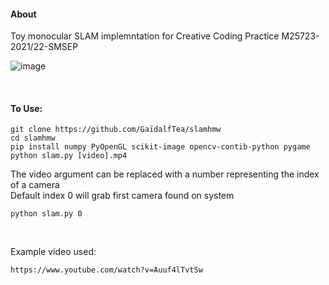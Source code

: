#### About
Toy monocular SLAM implemntation for Creative Coding Practice M25723-2021/22-SMSEP

![image](https://user-images.githubusercontent.com/58654842/148688380-3e9b2c8a-82b4-4930-a7bb-7766195d965a.png)

&nbsp;

#### To Use:
```
git clone https://github.com/GaïdalfTea/slamhmw
cd slamhmw
pip install numpy PyOpenGL scikit-image opencv-contib-python pygame 
python slam.py [video].mp4
```
The video argument can be replaced with a number representing the index of a camera   
Default index 0 will grab first camera found on system
```
python slam.py 0
```
&nbsp;

Example video used:
```
https://www.youtube.com/watch?v=Auuf4lTvtSw
```
